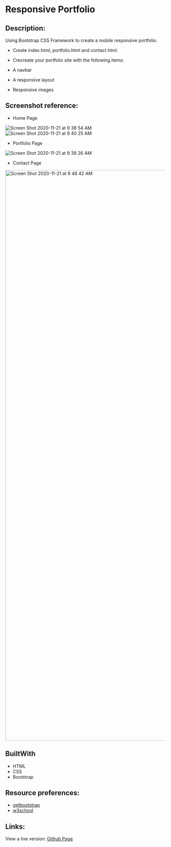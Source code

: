 # Responsive Portfolio

## Description:

Using Bootstrap CSS Framework to create a mobile responsive portfolio. 

* Create index.html, portfolio.html and contact.html.

* Crecreate your portfolio site with the following items:

* A navbar

* A responsive layout

* Responsive images

## Screenshot reference: 
* Home Page

![Screen Shot 2020-11-21 at 9 38 54 AM](https://user-images.githubusercontent.com/68761490/99883720-221d1f00-2bde-11eb-85bf-f108ddeab757.jpg)
![Screen Shot 2020-11-21 at 9 40 25 AM](https://user-images.githubusercontent.com/68761490/99883723-247f7900-2bde-11eb-878b-fedfbe901b3a.jpg)

* Portfolio Page

![Screen Shot 2020-11-21 at 9 39 26 AM](https://user-images.githubusercontent.com/68761490/99883725-26e1d300-2bde-11eb-814b-828ca1ccbb37.jpg)

* Contact Page

<img width="1792" alt="Screen Shot 2020-11-21 at 9 48 42 AM" src="https://user-images.githubusercontent.com/68761490/99883882-f51d3c00-2bde-11eb-9f09-be5f3a684b32.png">

## BuiltWith

* HTML
* CSS
* Bootstrap

## Resource preferences:

* [getbootstrap](https://getbootstrap.com/)
* [w3school](https://www.w3schools.com/bootstrap4/)


## Links:
View a live version:
[Github Page](https://nhidanis.github.io/ND-Portfolio/)







